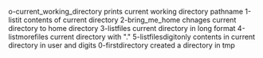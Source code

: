 o-current_working_directory prints current working directory pathname
1-listit contents of current directory
2-bring_me_home chnages current directory to home directory
3-listfiles current directory in long format
4-listmorefiles current directory with "."
5-listfilesdigitonly contents in current directory in user and digits
0-firstdirectory created a directory in tmp
